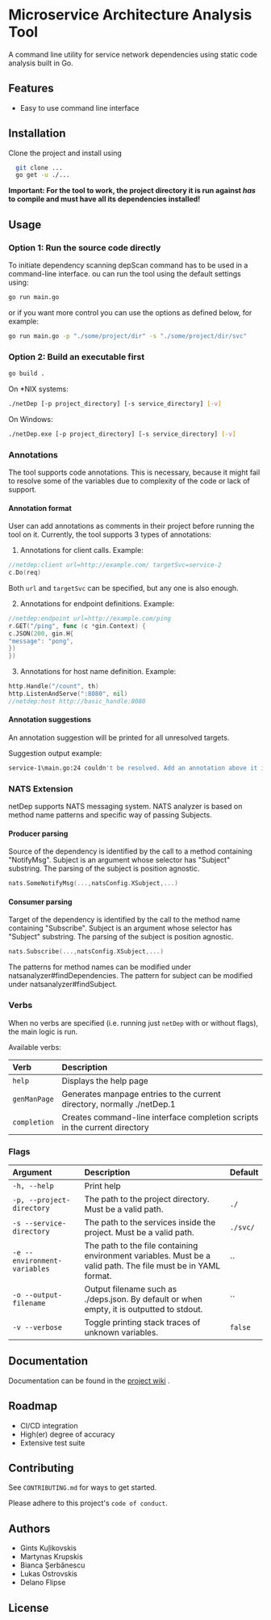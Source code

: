 # Microservice Architecture Analysis Tool

A command line utility for service network dependencies using static code analysis built in Go.

## Features

- Easy to use command line interface

## Installation

Clone the project and install using

```bash
  git clone ...
  go get -u ./...
```

**Important: For the tool to work, the project directory it is run against _has_ to compile and must have all its
dependencies installed!**

## Usage

### Option 1: Run the source code directly

To initiate dependency scanning depScan command has to be used in a command-line interface.
ou can run the tool using the default settings using:

```sh
go run main.go
```

or if you want more control you can use the options as defined below, for example:

```sh
go run main.go -p "./some/project/dir" -s "./some/project/dir/svc"
```

### Option 2: Build an executable first

```sh
go build .
```

On *NIX systems:

```sh
./netDep [-p project_directory] [-s service_directory] [-v]
```

On Windows:

```sh
./netDep.exe [-p project_directory] [-s service_directory] [-v]
```

### Annotations

The tool supports code annotations. This is necessary, because it might fail to resolve some of the variables due to
complexity of the code or lack of support.

#### Annotation format

User can add annotations as comments in their project before running the tool on it. Currently, the tool supports 3
types of annotations:

1) Annotations for client calls. Example:

```go
//netdep:client url=http://example.com/ targetSvc=service-2
c.Do(req)
```

Both `url` and `targetSvc` can be specified, but any one is also enough.

2) Annotations for endpoint definitions. Example:

```go
//netdep:endpoint url=http://example.com/ping
r.GET("/ping", func (c *gin.Context) {
c.JSON(200, gin.H{
"message": "pong",
})
})
```

3) Annotations for host name definition. Example:

```go
http.Handle("/count", th)
http.ListenAndServe(":8080", nil)
//netdep:host http://basic_handle:8080
```

#### Annotation suggestions

An annotation suggestion will be printed for all unresolved targets.

Suggestion output example:

```sh
service-1\main.go:24 couldn't be resolved. Add an annotation above it in the format "//netdep:client ..." or "//netdep:endpoint ..."
```

### NATS Extension
netDep supports NATS messaging system. NATS analyzer is based on method name patterns
and specific way of passing Subjects.

#### Producer parsing
Source of the dependency is identified by the call to a method containing "NotifyMsg". Subject is
an argument whose selector has "Subject" substring. The parsing of the subject is position agnostic.
```go
nats.SomeNotifyMsg(...,natsConfig.XSubject,...)
```

#### Consumer parsing
Target of the dependency is identified by the call to the method name containing "Subscribe". Subject is
an argument whose selector has "Subject" substring. The parsing of the subject is position agnostic.
```go
nats.Subscribe(...,natsConfig.XSubject,...)
```

The patterns for method names can be modified under natsanalyzer#findDependencies. The pattern for subject
can be modified under natsanalyzer#findSubject.

### Verbs
When no verbs are specified (i.e. running just `netDep` with or without flags), the main logic is run.

Available verbs:

| Verb         | Description                                                                |
|:-------------|:---------------------------------------------------------------------------|
| `help`       | Displays the help page                                                     |
| `genManPage` | Generates manpage entries to the current directory, normally ./netDep.1    |
| `completion` | Creates command-line interface completion scripts in the current directory |

### Flags
| Argument                     | Description                                                                                                   | Default  |
|:-----------------------------|:--------------------------------------------------------------------------------------------------------------|:---------|
| `-h, --help`                 | Print help                                                                                                    |          |
| `-p, --project-directory`    | The path to the project directory. Must be a valid path.                                                      | `./`     |
| `-s --service-directory`     | The path to the services inside the project. Must be a valid path.                                            | `./svc/` |
| `-e --environment-variables` | The path to the file containing environment variables. Must be a valid path. The file must be in YAML format. | ``       |
| `-o --output-filename`       | Output filename such as ./deps.json. By default or when empty, it is outputted to stdout.                     | ``       |
| `-v --verbose`               | Toggle printing stack traces of unknown variables.                                                            | `false`  |

## Documentation

Documentation can be found in
the [project wiki](https://gitlab.ewi.tudelft.nl/cse2000-software-project/2021-2022-q4/cluster-13/microservice-architecture-analysis-tool/code/-/wikis/home)
.

## Roadmap

- CI/CD integration
- High(er) degree of accuracy
- Extensive test suite

## Contributing

See `CONTRIBUTING.md` for ways to get started.

Please adhere to this project's `code of conduct`.

## Authors

- Gints Kuļikovskis
- Martynas Krupskis
- Bianca Şerbănescu
- Lukas Ostrovskis
- Delano Flipse

## License


